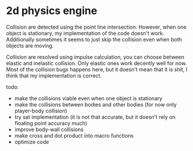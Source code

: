 # 2d physics engine

Collision are detected using the point line intersection. However, when one object is stationary, my implementation of the code doesn't work. Additionally sometimes it seems to just skip the collision even when both objects are moving.

Collision are resolved using impulse calculation, you can choose between elastic and inelastic collision. Only elastic ones work decently well for now. Most of the collision bugs happens here, but it doesn't mean that it is shit, I think that my implementation is correct.

todo:
- make the collisions viable even when one object is stationary
- make the collisions between bodies and other bodies (for now only player-body collision)
- try sat implementation (it is not that accurate, but it doesn't rely on floating point accuracy much)
- improve body-wall collisions
- make cross and dot product into macro functions
- optimize code